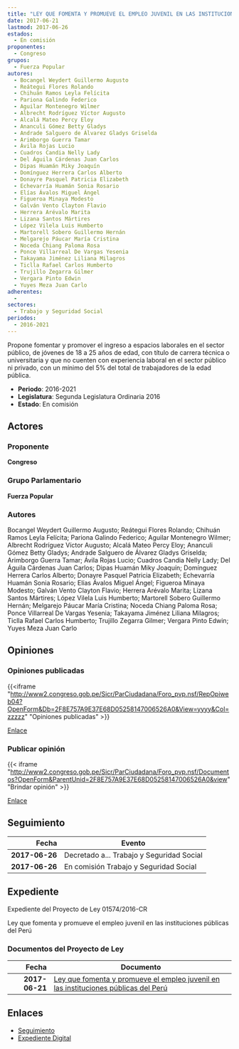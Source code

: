 ```yaml
---
title: "LEY QUE FOMENTA Y PROMUEVE EL EMPLEO JUVENIL EN LAS INSTITUCIONES PÚBLICAS DEL PERÚ"
date: 2017-06-21
lastmod: 2017-06-26
estados: 
  - En comisión
proponentes: 
  - Congreso
grupos: 
  - Fuerza Popular
autores: 
  - Bocangel Weydert Guillermo Augusto
  - Reátegui Flores Rolando
  - Chihuán Ramos Leyla Felícita
  - Pariona Galindo Federico
  - Aguilar Montenegro Wilmer
  - Albrecht Rodríguez Víctor Augusto
  - Alcalá Mateo Percy Eloy
  - Ananculi Gómez Betty Gladys
  - Andrade Salguero de Álvarez Gladys Griselda
  - Arimborgo Guerra Tamar
  - Ávila Rojas Lucio
  - Cuadros Candia Nelly Lady
  - Del Águila Cárdenas Juan Carlos
  - Dipas Huamán Miky Joaquín
  - Domínguez Herrera Carlos Alberto
  - Donayre Pasquel Patricia Elizabeth
  - Echevarría Huamán Sonia Rosario
  - Elías Ávalos Miguel Ángel
  - Figueroa Minaya Modesto
  - Galván Vento Clayton Flavio
  - Herrera Arévalo Marita
  - Lizana Santos Mártires
  - López Vilela Luis Humberto
  - Martorell Sobero Guillermo Hernán
  - Melgarejo Páucar María Cristina
  - Noceda Chiang Paloma Rosa
  - Ponce Villarreal De Vargas Yesenia
  - Takayama Jiménez Liliana Milagros
  - Ticlla Rafael Carlos Humberto
  - Trujillo Zegarra Gilmer
  - Vergara Pinto Edwin
  - Yuyes Meza Juan Carlo
adherentes: 
  - 
sectores: 
  - Trabajo y Seguridad Social
periodos: 
  - 2016-2021
---
```


Propone fomentar y promover el ingreso a espacios laborales en el sector público, de jóvenes de 18 a 25 años de edad, con título de carrera técnica o universitaria y que no cuenten con experiencia laboral en el sector público ni privado, con un mínimo del 5% del total de trabajadores de la edad pública.

- **Periodo**: 2016-2021
- **Legislatura**: Segunda Legislatura Ordinaria 2016
- **Estado**: En comisión

## Actores

### Proponente

**Congreso**

### Grupo Parlamentario

**Fuerza Popular**

### Autores

Bocangel Weydert Guillermo Augusto; Reátegui Flores Rolando; Chihuán Ramos Leyla Felícita; Pariona Galindo Federico; Aguilar Montenegro Wilmer; Albrecht Rodríguez Víctor Augusto; Alcalá Mateo Percy Eloy; Ananculi Gómez Betty Gladys; Andrade Salguero de Álvarez Gladys Griselda; Arimborgo Guerra Tamar; Ávila Rojas Lucio; Cuadros Candia Nelly Lady; Del Águila Cárdenas Juan Carlos; Dipas Huamán Miky Joaquín; Domínguez Herrera Carlos Alberto; Donayre Pasquel Patricia Elizabeth; Echevarría Huamán Sonia Rosario; Elías Ávalos Miguel Ángel; Figueroa Minaya Modesto; Galván Vento Clayton Flavio; Herrera Arévalo Marita; Lizana Santos Mártires; López Vilela Luis Humberto; Martorell Sobero Guillermo Hernán; Melgarejo Páucar María Cristina; Noceda Chiang Paloma Rosa; Ponce Villarreal De Vargas Yesenia; Takayama Jiménez Liliana Milagros; Ticlla Rafael Carlos Humberto; Trujillo Zegarra Gilmer; Vergara Pinto Edwin; Yuyes Meza Juan Carlo


## Opiniones

### Opiniones publicadas

{{<iframe "http://www2.congreso.gob.pe/Sicr/ParCiudadana/Foro_pvp.nsf/RepOpiweb04?OpenForm&Db=2F8E757A9E37E68D05258147006526A0&View=yyyy&Col=zzzzz" "Opiniones publicadas" >}}

[Enlace](http://www2.congreso.gob.pe/Sicr/ParCiudadana/Foro_pvp.nsf/RepOpiweb04?OpenForm&Db=2F8E757A9E37E68D05258147006526A0&View=yyyy&Col=zzzzz)
### Publicar opinión

{{< iframe "http://www2.congreso.gob.pe/Sicr/ParCiudadana/Foro_pvp.nsf/Documentos?OpenForm&ParentUnid=2F8E757A9E37E68D05258147006526A0&view" "Brindar opinión" >}}

[Enlace](http://www2.congreso.gob.pe/Sicr/ParCiudadana/Foro_pvp.nsf/Documentos?OpenForm&ParentUnid=2F8E757A9E37E68D05258147006526A0&view)

## Seguimiento

| Fecha | Evento |
|------:|--------|
| **2017-06-26** | Decretado a... Trabajo y Seguridad Social|
| **2017-06-26** | En comisión Trabajo y Seguridad Social|


## Expediente

Expediente del Proyecto de Ley 01574/2016-CR

Ley que fomenta y promueve el empleo juvenil en las instituciones públicas del Perú


### Documentos del Proyecto de Ley

| Fecha | Documento |
|------:|--------|
| **2017-06-21** | [Ley que fomenta y promueve el empleo juvenil en las instituciones públicas del Perú](http://www.leyes.congreso.gob.pe/Documentos/2016_2021/Proyectos_de_Ley_y_de_Resoluciones_Legislativas/PL0157420170621..pdf) |

## Enlaces 

- [Seguimiento](http://www2.congreso.gob.pehttp://www2.congreso.gob.pe/Sicr/TraDocEstProc/CLProLey2016.nsf/f7fff46988ca05b1052578e100829cc7/d11552ffb0abc5c605258147005c881c?OpenDocument)
- [Expediente Digital](http://www2.congreso.gob.pehttp://www2.congreso.gob.pe/Sicr/TraDocEstProc/CLProLey2016.nsf/f7fff46988ca05b1052578e100829cc7/d11552ffb0abc5c605258147005c881c?OpenDocument&Click=05257FB7005EB655.eb71d0cf91d8294e05256cdf006b5706/$Body/0.1C6C)
